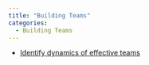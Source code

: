 ```yaml
---
title: "Building Teams"
categories:
  - Building Teams
---
```


- [Identify dynamics of effective teams](https://rework.withgoogle.com/guides/understanding-team-effectiveness/steps/identify-dynamics-of-effective-teams/)
